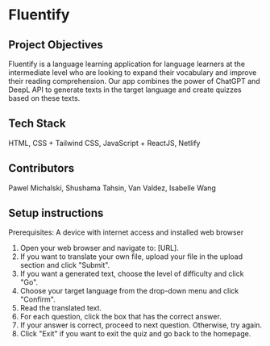 # Fluentify

## Project Objectives
Fluentify is a language learning application for language learners at the intermediate level who are looking to expand their vocabulary and improve their reading comprehension. Our app combines the power of ChatGPT and DeepL API to generate texts in the target language and create quizzes based on these texts.

## Tech Stack
HTML, CSS + Tailwind CSS, JavaScript + ReactJS, Netlify

## Contributors
Pawel Michalski, Shushama Tahsin, Van Valdez, Isabelle Wang

## Setup instructions
Prerequisites: A device with internet access and installed web browser

1. Open your web browser and navigate to: [URL].
2. If you want to translate your own file, upload your file in the upload section and click "Submit".
3. If you want a generated text, choose the level of difficulty and click "Go".
4. Choose your target language from the drop-down menu and click "Confirm".
5. Read the translated text.
6. For each question, click the box that has the correct answer.
7. If your answer is correct, proceed to next question. Otherwise, try again.
8. Click "Exit" if you want to exit the quiz and go back to the homepage.
